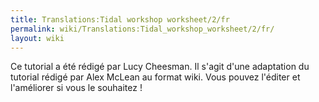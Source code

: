 ```yaml
---
title: Translations:Tidal workshop worksheet/2/fr
permalink: wiki/Translations:Tidal_workshop_worksheet/2/fr/
layout: wiki
---
```


Ce tutorial a été rédigé par Lucy Cheesman. Il s'agit d'une adaptation
du tutorial rédigé par Alex McLean au format wiki. Vous pouvez l'éditer
et l'améliorer si vous le souhaitez !
